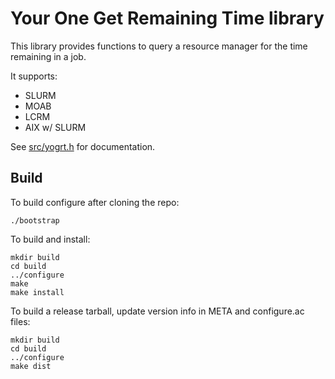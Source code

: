 # Your One Get Remaining Time library
This library provides functions to query a resource manager
for the time remaining in a job.

It supports:
- SLURM
- MOAB
- LCRM
- AIX w/ SLURM

See [src/yogrt.h](https://github.com/LLNL/libyogrt/blob/master/src/yogrt.h) for documentation.

## Build
To build configure after cloning the repo:

    ./bootstrap

To build and install:

    mkdir build
    cd build
    ../configure
    make
    make install

To build a release tarball, update version info in META and configure.ac files:

    mkdir build
    cd build
    ../configure
    make dist
